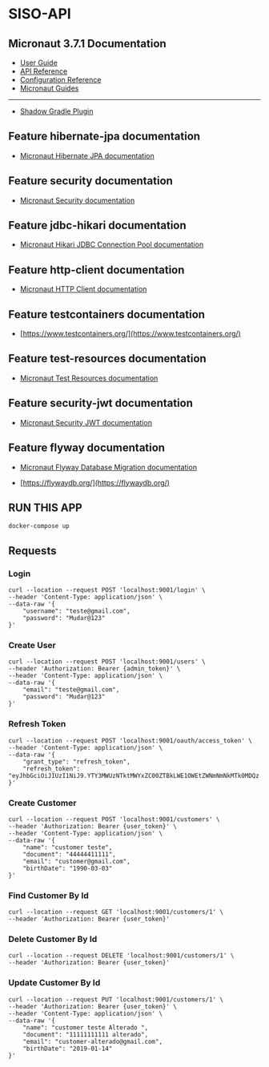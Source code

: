 # SISO-API
## Micronaut 3.7.1 Documentation

- [User Guide](https://docs.micronaut.io/3.7.1/guide/index.html)
- [API Reference](https://docs.micronaut.io/3.7.1/api/index.html)
- [Configuration Reference](https://docs.micronaut.io/3.7.1/guide/configurationreference.html)
- [Micronaut Guides](https://guides.micronaut.io/index.html)
---

- [Shadow Gradle Plugin](https://plugins.gradle.org/plugin/com.github.johnrengelman.shadow)
## Feature hibernate-jpa documentation

- [Micronaut Hibernate JPA documentation](https://micronaut-projects.github.io/micronaut-sql/latest/guide/index.html#hibernate)


## Feature security documentation

- [Micronaut Security documentation](https://micronaut-projects.github.io/micronaut-security/latest/guide/index.html)


## Feature jdbc-hikari documentation

- [Micronaut Hikari JDBC Connection Pool documentation](https://micronaut-projects.github.io/micronaut-sql/latest/guide/index.html#jdbc)


## Feature http-client documentation

- [Micronaut HTTP Client documentation](https://docs.micronaut.io/latest/guide/index.html#httpClient)


## Feature testcontainers documentation

- [https://www.testcontainers.org/](https://www.testcontainers.org/)


## Feature test-resources documentation

- [Micronaut Test Resources documentation](https://micronaut-projects.github.io/micronaut-test-resources/latest/guide/)


## Feature security-jwt documentation

- [Micronaut Security JWT documentation](https://micronaut-projects.github.io/micronaut-security/latest/guide/index.html)


## Feature flyway documentation

- [Micronaut Flyway Database Migration documentation](https://micronaut-projects.github.io/micronaut-flyway/latest/guide/index.html)

- [https://flywaydb.org/](https://flywaydb.org/)


## RUN THIS APP
```
docker-compose up
```

## Requests

### Login
```
curl --location --request POST 'localhost:9001/login' \
--header 'Content-Type: application/json' \
--data-raw '{
    "username": "teste@gmail.com",
    "password": "Mudar@123"
}'
```

### Create User
```
curl --location --request POST 'localhost:9001/users' \
--header 'Authorization: Bearer {admin_token}' \
--header 'Content-Type: application/json' \
--data-raw '{
    "email": "teste@gmail.com",
    "password": "Mudar@123"
}'
```

### Refresh Token
```
curl --location --request POST 'localhost:9001/oauth/access_token' \
--header 'Content-Type: application/json' \
--data-raw '{
    "grant_type": "refresh_token",
    "refresh_token": "eyJhbGciOiJIUzI1NiJ9.YTY3MWUzNTktMWYxZC00ZTBkLWE1OWEtZWNmNmNkMTk0MDQz.0sdzFhdfTQfjzhk3rl4pnFxrrN_h5Wnsaek6oLiDruU"
}'
```

### Create Customer
```
curl --location --request POST 'localhost:9001/customers' \
--header 'Authorization: Bearer {user_token}' \
--header 'Content-Type: application/json' \
--data-raw '{
    "name": "customer teste",
    "document": "44444411111",
    "email": "customer@gmail.com",
    "birthDate": "1990-03-03"
}'
```

### Find Customer By Id
```
curl --location --request GET 'localhost:9001/customers/1' \
--header 'Authorization: Bearer {user_token}'
```

### Delete Customer By Id
```
curl --location --request DELETE 'localhost:9001/customers/1' \
--header 'Authorization: Bearer {user_token}'
```

### Update Customer By Id
```
curl --location --request PUT 'localhost:9001/customers/1' \
--header 'Authorization: Bearer {user_token}' \
--header 'Content-Type: application/json' \
--data-raw '{
    "name": "customer teste Alterado ",
    "document": "11111111111 alterado",
    "email": "customer-alterado@gmail.com",
    "birthDate": "2019-01-14"
}'
```